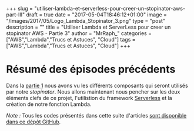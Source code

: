 +++
slug = "utiliser-lambda-et-serverless-pour-creer-un-stopinator-aws-part-III"
draft = true
date = "2017-05-04T18:46:12+01:00"
image = "/images/2017/05/Logo_Lambda_Stopinator_3.png"
type = "post"
description = ""
title = "Utiliser Lambda et ServerLess pour creer un stopinator AWS - Partie 3"
author = "MrRaph_"
categories = ["AWS","Lambda","Trucs et Astuces", "Cloud"]
tags = ["AWS","Lambda","Trucs et Astuces", "Cloud"]
+++

# Résumé des épisodes précédents

Dans la [partie 1](/utiliser-lambda-et-serverless-pour-creer-un-stopinator-aws-part-I) nous avons vu les différents composants qui seront utilisés par notre _stopinator_. Nous allons maintenant nous pencher sur les deux éléments clefs de ce projet, l'utilistion du framework [Serverless](http://www.serverless.com/) et la création de notre fonction Lambda.

*Note :* Tous les codes présentés dans cette suite d'articles [sont disponible dans ce dépôt GitHub](https://github.com/MrRaph/article-stopinator).
